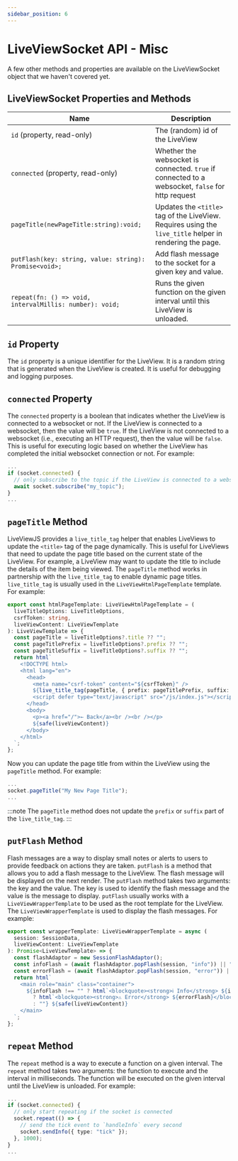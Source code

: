 ```yaml
---
sidebar_position: 6
---
```


# LiveViewSocket API - Misc

A few other methods and properties are available on the LiveViewSocket object that we haven't covered yet.

## LiveViewSocket Properties and Methods

| Name                                                    | Description                                                                                              |
| ------------------------------------------------------- | -------------------------------------------------------------------------------------------------------- |
| `id` (property, read-only)                              | The (random) id of the LiveView                                                                          |
| `connected` (property, read-only)                       | Whether the websocket is connected. `true` if connected to a websocket, `false` for http request         |
| `pageTitle(newPageTitle:string):void;`                  | Updates the `<title>` tag of the LiveView. Requires using the `live_title` helper in rendering the page. |
| `putFlash(key: string, value: string): Promise<void>;`  | Add flash message to the socket for a given key and value.                                               |
| `repeat(fn: () => void, intervalMillis: number): void;` | Runs the given function on the given interval until this LiveView is unloaded.                           |

## `id` Property

The `id` property is a unique identifier for the LiveView. It is a random string that is generated when the LiveView is
created. It is useful for debugging and logging purposes.

## `connected` Property

The `connected` property is a boolean that indicates whether the LiveView is connected to a websocket or not. If the
LiveView is connected to a websocket, then the value will be `true`. If the LiveView is not connected to a websocket
(i.e., executing an HTTP request), then the value will be `false`. This is useful for executing logic based on whether
the LiveView has completed the initial websocket connection or not. For example:

```ts
...
if (socket.connected) {
  // only subscribe to the topic if the LiveView is connected to a websocket
  await socket.subscribe("my_topic");
}
...
```

## `pageTitle` Method

LiveViewJS provides a `live_title_tag` helper that enables LiveViews to update the `<title>` tag of the page
dynamically. This is useful for LiveViews that need to update the page title based on the current state of the LiveView.
For example, a LiveView may want to update the title to include the details of the item being viewed. The `pageTitle`
method works in partnership with the `live_title_tag` to enable dynamic page titles. `live_title_tag` is usually used in
the `LiveViewHtmlPageTemplate` template. For example:

```ts {14}
export const htmlPageTemplate: LiveViewHtmlPageTemplate = (
  liveTitleOptions: LiveTitleOptions,
  csrfToken: string,
  liveViewContent: LiveViewTemplate
): LiveViewTemplate => {
  const pageTitle = liveTitleOptions?.title ?? "";
  const pageTitlePrefix = liveTitleOptions?.prefix ?? "";
  const pageTitleSuffix = liveTitleOptions?.suffix ?? "";
  return html`
    <!DOCTYPE html>
    <html lang="en">
      <head>
        <meta name="csrf-token" content="${csrfToken}" />
        ${live_title_tag(pageTitle, { prefix: pageTitlePrefix, suffix: pageTitleSuffix })}
        <script defer type="text/javascript" src="/js/index.js"></script>
      </head>
      <body>
        <p><a href="/">← Back</a><br /><br /></p>
        ${safe(liveViewContent)}
      </body>
    </html>
  `;
};
```

Now you can update the page title from within the LiveView using the `pageTitle` method. For example:

```ts
...
socket.pageTitle("My New Page Title");
...
```

:::note The `pageTitle` method does not update the `prefix` or `suffix` part of the `live_title_tag`. :::

## `putFlash` Method

Flash messages are a way to display small notes or alerts to users to provide feedback on actions they are taken.
`putFlash` is a method that allows you to add a flash message to the LiveView. The flash message will be displayed on
the next render. The `putFlash` method takes two arguments: the key and the value. The key is used to identify the flash
message and the value is the message to display. `putFlash` usually works with a `LiveViewWrapperTemplate` to be used as
the root template for the LiveView. The `LiveViewWrapperTemplate` is used to display the flash messages. For example:

```ts {5-7}
export const wrapperTemplate: LiveViewWrapperTemplate = async (
  session: SessionData,
  liveViewContent: LiveViewTemplate
): Promise<LiveViewTemplate> => {
  const flashAdaptor = new SessionFlashAdaptor();
  const infoFlash = (await flashAdaptor.popFlash(session, "info")) || "";
  const errorFlash = (await flashAdaptor.popFlash(session, "error")) || "";
  return html`
    <main role="main" class="container">
      ${infoFlash !== "" ? html`<blockquote><strong>ℹ Info</strong> ${infoFlash}</blockquote>` : ""} ${errorFlash !== ""
        ? html`<blockquote><strong>⚠️ Error</strong> ${errorFlash}</blockquote>`
        : ""} ${safe(liveViewContent)}
    </main>
  `;
};
```

## `repeat` Method

The `repeat` method is a way to execute a function on a given interval. The `repeat` method takes two arguments: the
function to execute and the interval in milliseconds. The function will be executed on the given interval until the
LiveView is unloaded. For example:

```ts
...
if (socket.connected) {
  // only start repeating if the socket is connected
  socket.repeat(() => {
    // send the tick event to `handleInfo` every second
    socket.sendInfo({ type: "tick" });
  }, 1000);
}
...
```
